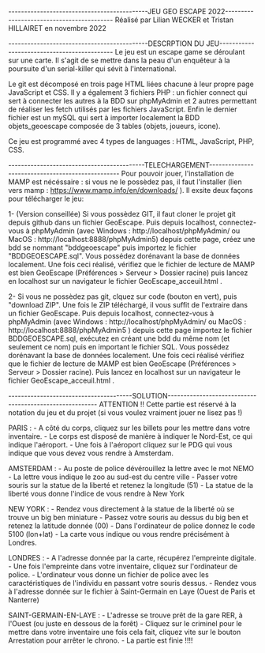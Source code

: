 --------------------------------------------JEU GEO ESCAPE 2022------------------------------------------
Réalisé par Lilian WECKER et Tristan HILLAIRET en novembre 2022

--------------------------------------------DESCRPTION DU JEU--------------------------------------------
Le jeu est un escape game se déroulant sur une carte. Il s'agit de se mettre dans la peau d'un enquêteur 
à la poursuite d'un serial-killer qui sévit à l'international. 

Le git est décomposé en trois page HTML liées chacune à leur propre page JavaScript et CSS. Il y a également
3 fichiers PHP : un fichier connect qui sert à connecter les autres à la BDD sur phpMyAdmin et 2 autres 
permettant de réaliser les fetch utilisés par les fichiers JavaScript. 
Enfin le dernier fichier est un mySQL qui sert à importer localement la BDD objets_geoescape composée de 3 
tables (objets, joueurs, icone).

Ce jeu est programmé avec 4 types de languages : HTML, JavaScript, PHP, CSS.

-------------------------------------------TELECHARGEMENT-------------------------------------------------
Pour pouvoir jouer, l'installation de MAMP est nécéssaire : si vous ne le possèdez pas, il faut l'installer
(lien vers mamp : https://www.mamp.info/en/downloads/ ). Il exsite deux façons pour télécharger le jeu:

1- (Version conseillée) Si vous possèdez GIT, il faut cloner le projet git depuis github dans un fichier 
GeoEscape. Puis depuis localhost, connectez-vous à phpMyAdmin (avec Windows : http://localhost/phpMyAdmin/ 
ou MacOS : http://localhost:8888/phpMyAdmin5) depuis cette page, créez une bdd se nommant "bddgeoescape" 
puis importez le fichier "BDDGEOESCAPE.sql". Vous possédez dorénavant la base de données localement.
Une fois ceci réalisé, vérifiez que le fichier de lecture de MAMP est bien GeoEscape (Préférences > Serveur > Dossier racine)
puis lancez en localhost sur un navigateur le fichier GeoEscape_acceuil.html .

2- Si vous ne possèdez pas git, clquez sur code (bouton en vert), puis "download ZIP". 
Une fois le ZIP téléchargé, il vous suffit de l'extraire dans un fichier GeoEscape. Puis depuis localhost,
connectez-vous à phpMyAdmin (avec Windows : http://localhost/phpMyAdmin/ ou MacOS : http://localhost:8888/phpMyAdmin5 )
depuis cette page importez le fichier BDDGEOESCAPE.sql, exécutez en créant une bdd du même nom (et seulement 
ce nom) puis en important le fichier SQL. Vous possédez dorénavant la base de données localement. Une 
fois ceci réalisé vérifiez que le fichier de lecture de MAMP est bien GeoEscape (Préférences > Serveur > 
Dossier racine). Puis lancez en localhost sur un navigateur le fichier  GeoEscape_acceuil.html .


---------------------------------------SOLUTION--------------------------------------------------------
ATTENTION !! Cette partie est réservé à la notation du jeu et du projet (si vous voulez vraiment jouer
ne lisez pas !)



PARIS : - A côté du corps, cliquez sur les billets pour les mettre dans votre inventaire.
        - Le corps est disposé de manière à indiquer le Nord-Est, ce qui indique l'aéroport.
        - Une fois à l'aéroport cliquez sur le PDG qui vous indique que vous devez vous rendre à Amsterdam.

AMSTERDAM : - Au poste de police dévérouillez la lettre avec le mot NEMO
            - La lettre vous indique le zoo au sud-est du centre ville
            - Passer votre souris sur la statue de la liberté et retenez la longitude (51)
            - La statue de la liberté vous donne l'indice de vous rendre à New York

NEW YORK :  - Rendez vous directement à la statue de la liberté où se trouve un big ben miniature
            - Passez votre souris au dessus du big ben et retenez la latitude donnée (00)
            - Dans l'ordinateur de police donnez le code 5100 (lon+lat)
            - La carte vous indique ou vous rendre précisément à Londres.

LONDRES :   - A l'adresse donnée par la carte, récupérez l'empreinte digitale.
            - Une fois l'empreinte dans votre inventaire, cliquez sur l'ordinateur de police.
            - L'ordinateur vous donne un fichier de police avec les caractéristiques de l'individu 
            en passant votre souris dessus.
            - Rendez vous à l'adresse donnée sur le fichier à Saint-Germain en Laye (Ouest de
            Paris et Nanterre)

SAINT-GERMAIN-EN-LAYE : - L'adresse se trouve prêt de la gare RER, à l'Ouest (ou juste en dessous de la forêt)
                        - Cliquez sur le criminel pour le mettre dans votre inventaire une fois cela fait, 
                        cliquez vite sur le bouton Arrestation pour arrêter le chrono.
                        - La partie est finie !!!!

